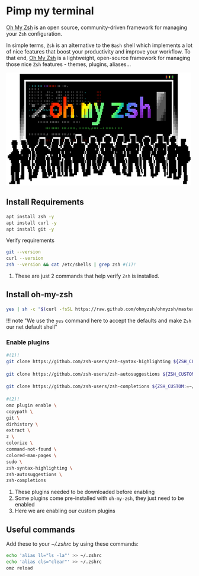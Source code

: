 # Pimp my terminal

[Oh My Zsh](https://ohmyz.sh/) is an open source, community-driven framework for managing your `Zsh` configuration.

In simple terms, `Zsh` is an alternative to the `Bash` shell which implements a lot of nice features that boost your productivity and improve your workflow. To that end, [Oh My Zsh](https://ohmyz.sh/) is a lightweight, open-source framework for managing those nice `Zsh` features - themes, plugins, aliases...

![oh-my-zsh](images/oh-my-zsh.png)


## Install Requirements

```bash
apt install zsh -y
apt install curl -y
apt install git -y
```

Verify requirements
```bash
git --version
curl --version
zsh --version && cat /etc/shells | grep zsh #(1)!
```

1. These are just 2 commands that help verify `Zsh` is installed.

## Install oh-my-zsh
```bash
yes | sh -c "$(curl -fsSL https://raw.github.com/ohmyzsh/ohmyzsh/master/tools/install.sh)" && zsh
```

!!! note "We use the `yes` command here to accept the defaults and make `Zsh` our net default shell"

### Enable plugins

```bash
#(1)!
git clone https://github.com/zsh-users/zsh-syntax-highlighting ${ZSH_CUSTOM:=~/.oh-my-zsh/custom}/plugins/zsh-syntax-highlighting  ; \

git clone https://github.com/zsh-users/zsh-autosuggestions ${ZSH_CUSTOM:=~/.oh-my-zsh/custom}/plugins/zsh-autosuggestions ; \

git clone https://github.com/zsh-users/zsh-completions ${ZSH_CUSTOM:=~/.oh-my-zsh/custom}/plugins/zsh-completions

#(2)!
omz plugin enable \
copypath \
git \
dirhistory \
extract \
z \
colorize \
command-not-found \
colored-man-pages \
sudo \
zsh-syntax-highlighting \
zsh-autosuggestions \
zsh-completions
```

1. These plugins needed to be downloaded before enabling
1. Some plugins come pre-installed with `oh-my-zsh`, they just need to be enabled
1. Here we are enabling our custom plugins

## Useful commands
Add these to your _~/.zshrc_  by using these commands:
```bash
echo 'alias ll="ls -la"' >> ~/.zshrc
echo 'alias cls="clear"' >> ~/.zshrc
omz reload
```

